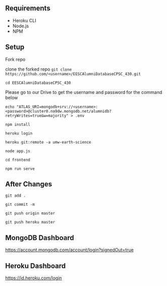 ## Requirements
- Heroku CLI
- Node.js
- NPM

## Setup

 Fork repo
 
 clone the forked repo
`git clone https://github.com/<username>/EESCAlumniDatabaseCPSC_430.git`

`cd EESCAlumniDatabaseCPSC_430`

Please go to our Drive to get the username and password for the command below

`echo "ATLAS_URI=mongodb+srv://<username>:<password>@cluster0.na9dw.mongodb.net/alumnidb?retryWrites=true&w=majority" > .env`

`npm install`

`heroku login`

`heroku git:remote -a umw-earth-science`

`node app.js`

`cd frontend`

`npm run serve`

## After Changes
`git add .`

`git commit -m`

`git push origin master`

`git push heroku master`

## MongoDB Dashboard 
https://account.mongodb.com/account/login?signedOut=true

## Heroku Dashboard
https://id.heroku.com/login
